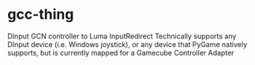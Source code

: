 # gcc-thing
DInput GCN controller to Luma InputRedirect
Technically supports any DInput device (i.e. Windows joystick), or any device that PyGame natively supports, but is currently mapped for a Gamecube Controller Adapter
